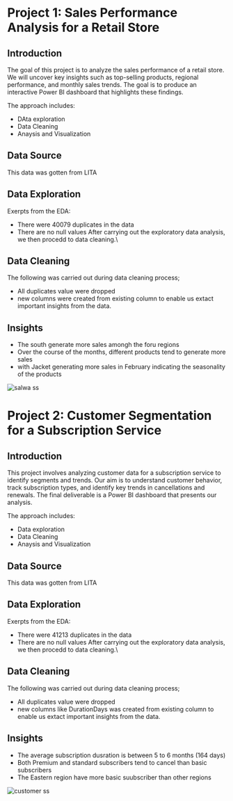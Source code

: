 # Project 1: Sales Performance Analysis for a Retail Store

## Introduction 
The goal of this project is to analyze the sales performance of a retail store.
We will uncover key insights such as top-selling products, regional
performance, and monthly sales trends. The goal is to produce an interactive Power BI
dashboard that highlights these findings.

The approach includes:
* DAta exploration
* Data Cleaning
* Anaysis and Visualization

## Data Source
This data was gotten from LITA  

## Data Exploration
Exerpts from the EDA:
* There were 40079 duplicates in the data
* There are no null values
After carrying out the exploratory data analysis, we then procedd to data cleaning.\

## Data Cleaning
The following was carried out during data cleaning process;
* All duplicates value were dropped
* new columns were created from existing column to enable us extact important insights from the data.

## Insights
* The south generate more sales amongh the foru regions
* Over the course of the months, different products tend to generate more sales
* with Jacket generating more sales in February indicating the seasonality of the products


![salwa ss](https://github.com/user-attachments/assets/88ef1d93-10ef-46a3-bf1d-2e7c1a08aabe)



# Project 2: Customer Segmentation for a Subscription Service
## Introduction 
This project involves analyzing customer data for a subscription service to identify
segments and trends. Our aim is to understand customer behavior, track subscription types,
and identify key trends in cancellations and renewals. The final deliverable is a Power BI
dashboard that presents our analysis.

The approach includes:
* Data exploration
* Data Cleaning
* Anaysis and Visualization

## Data Source
This data was gotten from LITA  

## Data Exploration
Exerpts from the EDA:
* There were 41213 duplicates in the data
* There are no null values
After carrying out the exploratory data analysis, we then procedd to data cleaning.\

## Data Cleaning
The following was carried out during data cleaning process;
* All duplicates value were dropped
* new columns like DurationDays was created from existing column to enable us extact important insights from the data.

## Insights
* The average subscription dusration is between 5 to 6 months (164 days)
* Both Premium and standard subscribers tend to cancel than basic subscribers
* The Eastern region have more basic suubscriber than other regions

![customer ss](https://github.com/user-attachments/assets/8a8140b3-d5eb-43a0-bd8a-059aec638c16)

